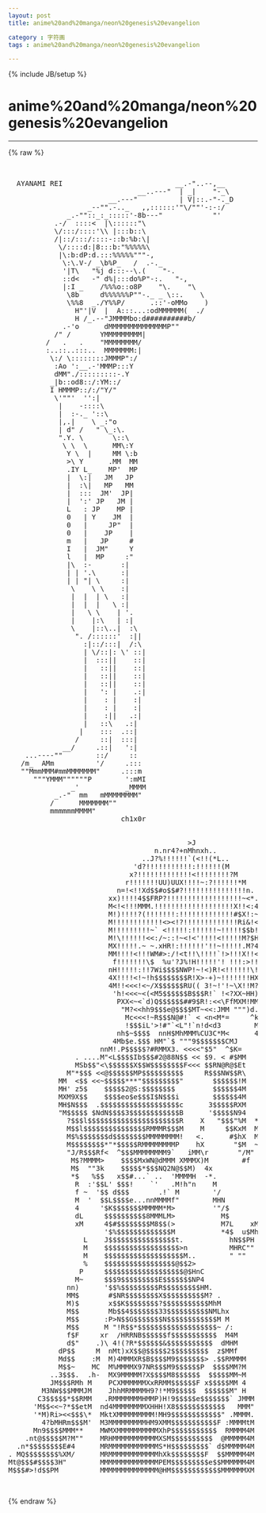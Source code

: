 ```yaml
---
layout: post
title: anime%20and%20manga/neon%20genesis%20evangelion
category : 字符画
tags : anime%20and%20manga/neon%20genesis%20evangelion
---
```

{% include JB/setup %}
# anime%20and%20manga/neon%20genesis%20evangelion
---
{% raw %}
<pre>


  AYANAMI REI                           __.-&quot;..--,__
                               __..---&quot;  | _|    &quot;-_\
                        __.---&quot;          | V|::.-&quot;-._D
                   _--&quot;&quot;.-.._   ,,::::::&#039;&quot;\/&quot;&quot;&#039;-:-:/
              _.-&quot;&quot;::_:_:::::&#039;-8b---&quot;            &quot;&#039;
           .-/  ::::&lt;  |\::::::&quot;\
           \/:::/::::&#039;\\ |:::b::\
           /|::/:::/::::-::b:%b:\|
            \/::::d:|8:::b:&quot;%%%%%\
            |\:b:dP:d.:::%%%%%&quot;&quot;&quot;-,
             \:\.V-/ _\b%P_   /  .-._
             &#039;|T\   &quot;%j d:::--\.(    &quot;-.
             ::d&lt;   -&quot; d%|:::do%P&quot;-:.   &quot;-,
             |:I _    /%%%o::o8P    &quot;\.    &quot;\
              \8b     d%%%%%%P&quot;&quot;-._ _ \::.    \
              \%%8  _./Y%%P/      .::&#039;-oMMo    )
                H&quot;&#039;|V  |  A:::...:odMMMMMM(  ./
                H /_.--&quot;JMMMMbo:d##########b/
             .-&#039;o      dMMMMMMMMMMMMMMP&quot;&quot;
           /&quot; /       YMMMMMMMMM|
         /   .   .    &quot;MMMMMMMM/
         :..::..:::..  MMMMMMM:|
          \:/ \::::::::JMMMP&quot;:/
           :Ao &#039;:__.-&#039;MMMP:::Y
           dMM&quot;./:::::::::-.Y
          _|b::od8::/:YM::/
          I HMMMP::/:/&quot;Y/&quot;
           \&#039;&quot;&quot;&#039;  &#039;&#039;:|
            |    -::::\
            |  :-._ &#039;::\
            |,.|    \ _:&quot;o
            | d&quot; /   &quot; \_:\.
            &quot;.Y. \       \::\
             \ \  \      MM\:Y
              Y \  |     MM \:b
              &gt;\ Y      .MM  MM
              .IY L_    MP&#039;  MP
              |  \:|   JM   JP
              |  :\|   MP   MM
              |  :::  JM&#039;  JP|
              |  &#039;:&#039; JP   JM |
              L   : JP    MP |
              0   | Y    JM  |
              0   |     JP&quot;  |
              0   |    JP    |
              m   |   JP     #
              I   |  JM&quot;     Y
              l   |  MP     :&quot;
              |\  :-       :|
              | | &#039;.\      :|
              | | &quot;| \     :|
               \    \ \    :|
               |  |  | \   :|
               |  |  |   \ :|
               |   \ \    | &#039;.
               |    |:\   | :|
               \    |::\..|  :\
                &quot;. /::::::&#039;  :||
                  :|::/:::|  /:\
                  | \/::|: \&#039; ::|
                  |  :::||    ::|
                  |   ::||    ::|
                  |   ::||    ::|
                  |   ::||    ::|
                  |   &#039;: |    .:|
                  |    : |    :|
                  |    : |    :|
                  |    :||   .:|
                  |   ::\   .:|
                 |    :::  .::|
                /     ::|  :::|
             __/     .::|   &#039;:|
    ...----&quot;&quot;        ::/     ::
   /m_  AMm          &#039;/     .:::
   &quot;&quot;MmmMMM#mmMMMMMMM&quot;     .:::m
      &quot;&quot;&quot;YMMM&quot;&quot;&quot;&quot;&quot;&quot;P        &#039;:mMI
               _&#039;           _MMMM
           _.-&quot;  mm   mMMMMMMMM&quot;
          /      MMMMMMM&quot;&quot;
          mmmmmmMMMM&quot;
                           ch1x0r


                                           &gt;J                                   
                                   n.nr4?+nMhnxh..                              
                                ..J?%!!!!!!`(&lt;!!(*L..                           
                              &#039;d?!!!!!!!!!!!:!!!!!!(M                           
                             x?!!!!!!!!!!!!!&lt;!!!!!!!!?M                         
                            r!!!!!!!UU)UUX!!!!~:?!!!!!!*M                       
                          n=!&lt;!!Xd$$#o$$#?!!!!!!!!!!!!!!!n.                     
                        xx)!!!!4$$FRP?!!!!!!!!!!!!!!!!!!~&lt;*..                   
                        M&lt;!&lt;!!!MMM.!!!!!!!!!!!!!!!!!!!X!!&lt;:4                    
                        M!)!!!!?(!!!!!!!:!!!!!!!!!!!!!#$X!:~M                   
                        M!!!!!!!!!!!!&lt;&gt;&lt;!?!!!!!!!!!!!!!Ri&amp;!&lt;C                   
                        M!!!!!!!!!~` &lt;!!!!!:!!!!!!~!!!!!$$b!M                   
                        M!\!!!!!!&lt;&lt;:/~::!~&lt;!&lt;&#039;!!!!&lt;!!!!!M?$H4  ....   .....     
                        MX!!!!!.~ ~.xHR!:!!!!!!&#039;!!~!!!!!.M?4M  fh/M   4M@L.     
                        MM!!!!&lt;!!!WM#&gt;:/!&lt;t!!\!!!!`!&gt;!!!X!!&lt;M  &gt;MMh   4tMP      
                         f!!!!!!!\$  %u&#039;?J%!H!!!!!&#039;! !!!:&gt;!!/  MMMM  MXHMXMd2N&gt; 
                        nH!!!!!:!!7Wi$$$$NWP!~!&lt;)R!&lt;!!!!!!\!   !?!M &#039;k!#XMMdM?&gt; 
                        4X!!!!&lt;!~!h$$$$$$$$R!X&gt;-+)~!!!!!!!HX&lt;  /MM?..XM&lt;MMTMM4r 
                        4M!!&lt;&lt;&lt;!&lt;~/X$$$$$$RU(( 3!~!&#039;!~\X!!M?d  MMM/MMMMMMdM*M&gt;. 
                         &#039;h!&lt;&lt;&lt;~&lt;(&lt;M5$$$$$$B$$$R!` !&lt;?XX~HH)M  MkMM4%M(M(MLM&gt;M?C
                          PXX&lt;~&lt;`d)Q$$$$$$##9$R!:&lt;&lt;\FfMXM!MMH*&lt;M?MMkMM&lt;XMMMMM3Mh
                           &quot;M?&lt;&lt;hh9$$$e@$$$$MT~&lt;&lt;:JMM &quot;&quot;&quot;)d.&lt;&lt;MMWMMMMMM:!MMhHMX)
                            Mc&lt;&lt;&lt;!~R$$$N@#!` &lt; &lt;n&lt;M*=     ^kh&lt;&lt;=dMi!MMMHx!&lt;&lt;/*&quot; 
                            !$$$iL&#039;&gt;!#&quot;`&lt;L&quot;!`n!d&lt;d3        M8x&lt;iMRMH&lt;MM*MkxMh   
                          nh$~$$$$  nnH$MhMMM%CU3C*M&lt;      4X$MM99R!MXMM:/      
                         4Mb$e.$$$ HM&quot;`$ &quot;&quot;&quot;9$$$$$$$CMJ      M$RRM!&lt;&lt;MMMMJ      
                      nnM!.P$$$$$?#RMMX3. &lt;&lt;&lt;&lt;&quot;$5&quot;  ^$K=     M#$?!&lt;&lt;:?M*&lt;Mr     
                . ....M&quot;&lt;L$$$$Ib$$$#2@88N$$ &lt;&lt; $9. &lt; #$MM    3MP$HHMMH~&lt;XM      
                MSb$$&quot;&lt;\$$$$$$X$$W$$$$$$$$F&lt;&lt;&lt; $$RN@R@$Et    JP8^*MMMMMMHC      
              M&quot;*$$$ &lt;&lt;@$$$$$$MP$$$$$$$$$$     R$$$NW$$R\    &gt;~$$NI@MMMd&gt;       
            MM  &lt;$$ &lt;&lt;~$$$$$***&quot;$$$$$$$$$&quot;       $$$$$$!M    .$$$$I$R8x*(       
            MH&#039; z5$    $$$$$2@S:$$$$$$$$         $$$$$$4M    M#$$$$$$$$R&gt;       
            MXM9X$$    $$$$eo$e$$$I$N$$$i        $$$$$$4M    .dWF7$*$$R4&gt;       
            MH$N$$$  .$$$$$$$$$$$$$$$$$$$c      3$$$$$RXM    d$$$MMMMMP*&gt;       
            &quot;M$$$$$ $NdN$$$$3$$$$$$$$$$$$B      &#039;$$$$$N94    &quot;$$$$NM%&gt;&quot;         
              ?$$$l$$$$$$$$$$$$$$$$$$$$$$R    X   &quot;$$$&quot;%M  *M #$$$RMM           
              M$$l$$$$$$$$$$$$$$$RMMMR$$$M    M     $$KxM  M   $$$MxM           
              M$%$$$$$$$d$$$$$$$$MMMMMMMM!   &lt;.      #$hX  M   $$$MM*           
              M$$$$$$$$*&quot;*$$$$$RMMMMMMMMP    hX       &quot;$M  ~  J$$Mx*            
              &quot;J/R$$$Rf&lt;  ^$$$MMMMMMMM9`   iMM\r       &quot;/M&quot;   $$$MM             
               M$?MMMM&gt;    $$$$MxWN@dMMM XMMMX)M        #f    $$R%L             
               M$  &quot;&quot;3k    $$$$$*$$$NQ2N@$$M)  4x             $$MMM             
               *$   %$$   x$$#...` ..  &#039;MMMMH  -*.           $$$PP&gt;             
                R  :&#039;$$L&#039; $$$!    `&#039;   .M!h&quot;n    M           $$MH&quot;              
                f ~  &#039;$$ d$$$       .!` M        &#039;/          $MMh               
                M  &#039;  $$L$$$$e...nnMMMMf&quot;        MHN        &lt;RM^P               
                4     &#039;$K$$$$$$$MMMMM*M&gt;         &#039;&quot;/$       :M!MM               
                dL     $$$$$$$$$$8MMMLM&gt;           M$       H*M=                
                xM     4$#$$$$$$$$M8$$(&gt;           M7L    xM)*&#039;                 
                       &#039;$%$$$$$$$$$$$$$M           *4$  u$MhM                   
                  L    J$$$$$$$$$$$$$$$$t.           hN$$PH                     
                  M    $$$$$$$$$$$$$$$$$$&gt;n          MHRC&quot;&quot;                     
                  M    $$$$$$$$$$$$$$$$$$$M..        &quot; &quot;&quot;                       
                  %    $$$$$$$$$$$$$$$$$@$$2&gt;                                   
                 P     $$$$$$$$$$$$$$$$$$$@$HnC                                 
                M~     $$$9$$$$$$$$$E$$$$$$$NP4                                 
              nn)      &#039;$$%$$$$$$$$$R$$$$$$$$$HM.                               
              MM$       #$NR$$$$$$$$X$$$$$$$$$$M? .                             
              M)$       x$$K$$$$$$$$?$$$$$$$$$$$MhM                             
              M$$       Mb$$4$$$$$$$33$$$$$$$$$$NMLhx                           
              M$$      :P&gt;N$$G$$$$$$$N$$$$$$$$$$$$M M                           
              M$$      M &quot;!R$$*$$$$$$$$$$$$$$$$$$$~ /:                          
              f$F     xr  /HRRNB$$$$$$f$$$$$$$$$$$  M4M                         
              d$&quot;    .)\ 4!(?R*$$$$$$&amp;$$$$$$$$$$$  dMHM                         
            dP$$     M  nMt)xX$$@$$$$$2$$$$$$$$$  z$MMf                         
            Md$$    :M  M)4MMMXR$B$$$$M9$$$$$$$&gt; .$$RMMMM                       
            M$$~    MC  M%MMMMX97NR$$$M9$$$$$$P  $$$$MM?M                       
          ..3$$$.  .h-  MX9MMMMM?X$$$$M8$$$$$$  $$$$$MM~M                       
          JM$$$RMh M    PCXMMMMMMXxRRMM$$$$$$F x$$$$$MM 4                       
        M3NW$$$MMMJM    JhhMRMMMMH9?!*M9$$$$$  $$$$$$M&quot; H                       
       C3$$$$$*$$RMM   .RMMMMMMMHMMP)H!9$$$$$e$$$$$$$` JMMM                     
      &#039;M$$&lt;&lt;~?*$$etM  nd4MMMMMMMMXHHH!X8$$$$$$$$$$$$   MMM&quot;                     
      &#039;*M)Ri&gt;&lt;&lt;$$$\*  MktXMMMMMMMMM!MH9$$$$$$$$$$$$&quot; .MMMM.                     
        4?bMHRm$$$M&#039;  M3MMMMMMMMMHM9XMM$$$$$$$$$$$F :MMMMtM                     
      Mn9$$$$MMM**    MWMXMMMMMMMMMMXhP$$$$$$$$$$$  RMMMM4M                     
    .nt@$$$$$M?M&quot;&quot;    MRHMMMMMMMMMMMXSM$$$$$$$$$$  @MMMMM4M                     
  .n*$$$$$$$$E#4      MRMMMMMMMMMMMMS*H$$$$$$$$$` d$MMMMM4M                     
. MQ$$$$$$$$%XM/      MRMMMMMMMMMMMMhXk$$$$$$$$F  $$MMMMM4M                     
Mt@$$$#$$$$3H&quot;        MMMMMMMMMMMMMMPEM$$$$$$$$$e$$MMMMMM4M                     
M$$$#&gt;!d$$PM          MMMMMMMMMMMMMM@HM$$$$$$$$$$$$MMMMMMXM                     

 </pre>
{% endraw %}
